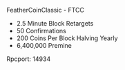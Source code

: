 FeatherCoinClassic - FTCC

- 2.5 Minute Block Retargets
- 50 Confirmations
- 200 Coins Per Block Halving Yearly
- 6,400,000 Premine

Rpcport: 14934